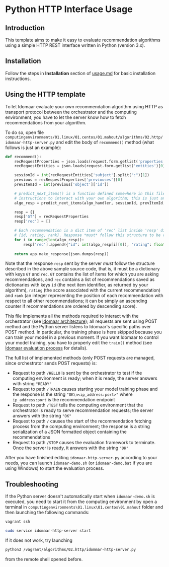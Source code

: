 # Python HTTP Interface Usage

## Introduction
This template aims to make it easy to evaluate recommendation algorithms using a simple HTTP REST interface written in Python (version 3.x).

## Installation
Follow the steps in **Installation** section of [usage.md](usage.md#installation) for basic installation instructions.

## Using the HTTP template
To let Idomaar evaluate your own recommendation algorithm using HTTP as transport protocol between the orchestrator and the computing environment, you have to let the server know how to fetch recommendations from your algorithm.

To do so, open file `computingenvironments/01.linux/01.centos/01.mahout/algorithms/02.http/idomaar-http-server.py` and edit the body of `recommend()` method (what follows is just an example):

```python
def recommend():
    recRequestProperties = json.loads(request.form.getlist('properties')[0])
    recRequestEntities = json.loads(request.form.getlist('entities')[0])

    sessionId = int(recRequestEntities['subject'].split(":")[1])
    previous = recRequestProperties['previouses'][0]
    prevItemId = int(previous['object']['id'])

    # predict_next_items() is a function defined somewhere in this file and contains
    # instructions to interact with your own algorithm; this is just an example!
    algo_resp = predict_next_items(algo_handler, sessionId, prevItemId, 20)

    resp = {}
    resp['GT'] = recRequestProperties
    resp['rec'] = []

    # Each recommendation is a dict item of 'rec' list inside 'resp' dict and it is formed by
    # {id, rating, rank}. Response *must* follow this structure to be readable by the evaluator
    for i in range(len(algo_resp)):
        resp['rec'].append({"id": int(algo_resp[i][0]), "rating": float(algo_resp[i][1]), "rank": i+1})
    
    return app.make_response(json.dumps(resp))
```

Note that the response `resp` sent by the server *must* follow the structure described in the above sample source code, that is, it must be a dictionary with keys `GT` and `rec`. `GT` contains the list of items for which you are asking recommendations, and `rec` contains a list of recommendations saved as dictionaries with keys `id` (the next item identifier, as returned by your algorithm), `rating` (the score associated with the current recommendation) and `rank` (an integer representing the position of each recommendation with respect to all other recommendations; it can be simply an ascending counter if recommendations are ordered by descending score).

This file implements all the methods required to interact with the orchestrator (see [Idomaar architecture](https://github.com/crowdrec/idomaar/wiki/Idomaar-architecture)); all requests are sent using POST method and the Python server listens to Idomaar's specific paths over POST method. In particular, the training phase is here skipped because you can train your model in a previous moment. If you want Idomaar to control your model training, you have to properly edit the `train()` method (see [Idomaar evaluation process](https://github.com/crowdrec/idomaar/wiki/Idomaar-evaluation-process) for details).

The full list of implemented methods (only POST requests are managed, since orchestrator sends POST requests) is:
* Request to path `/HELLO` is sent by the orchestrator to test if the computing environment is ready; when it is ready, the server answers with string `"READY"`
* Request to path `/TRAIN` causes starting your model training phase and the response is the string `"OK\n<ip_address:port>"` where `ip_address:port` is the recommendation endpoint
* Request to path `/TEST` tells the computing environment that the orchestrator is ready to serve recommendation requests; the server answers with the string `"OK"`
* Request to path `/` causes the start of the recommendation fetching process from the computing environment; the response is a string serialization of a JSON formatted object containing the recommendations
* Request to path `/STOP` causes the evaluation framework to terminate. Once the server is ready, it answers with the string `"OK"`

After you have finished editing `idomaar-http-server.py` according to your needs, you can launch `idomaar-demo.sh` (or `idomaar-demo.bat` if you are using Windows) to start the evaluation process.

## Troubleshooting
If the Python server doesn't automatically start when `idomaar-demo.sh` is executed, you need to start it from the computing environment by open a terminal in `computingenvironments\01.linux\01.centos\01.mahout` folder and then launching the following commands:

```sh
vagrant ssh

sudo service idomaar-http-server start
```

If it does not work, try launching

```sh
python3 /vagrant/algorithms/02.http/idommar-http-server.py
```

from the remote shell opened before.